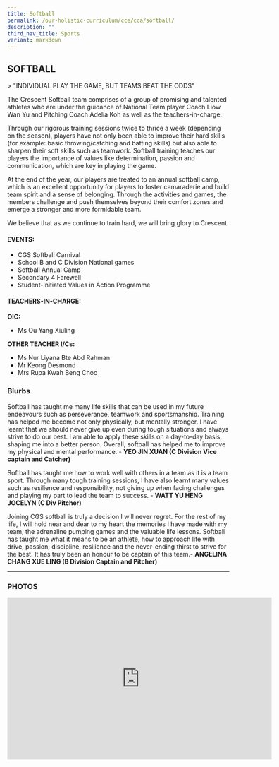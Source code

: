```yaml
---
title: Softball
permalink: /our-holistic-curriculum/cce/cca/softball/
description: ""
third_nav_title: Sports
variant: markdown
---
```

## **SOFTBALL**

&gt; "INDIVIDUAL PLAY THE GAME, BUT TEAMS BEAT THE ODDS"

The Crescent Softball team comprises of a group of promising and talented athletes who are under the guidance of National Team player Coach Liow Wan Yu and Pitching Coach Adelia Koh as well as the teachers-in-charge.

Through our rigorous training sessions twice to thrice a week (depending on the season), players have not only been able to improve their hard skills (for example: basic throwing/catching and batting skills) but also able to sharpen their soft skills such as teamwork. Softball training teaches our players the importance of values like determination, passion and communication, which are key in playing the game.

At the end of the year, our players are treated to an annual softball camp, which is an excellent opportunity for players to foster camaraderie and build team spirit and a sense of belonging. Through the activities and games, the members challenge and push themselves beyond their comfort zones and emerge a stronger and more formidable team.

We believe that as we continue to train hard, we will bring glory to Crescent.

#### **EVENTS:**
* CGS Softball Carnival
* School B and C Division National games
* Softball Annual Camp
* Secondary 4 Farewell
* Student-Initiated Values in Action Programme

#### **TEACHERS-IN-CHARGE:**
**OIC:**
* Ms Ou Yang Xiuling

**OTHER TEACHER I/Cs:**
* Ms Nur Liyana Bte Abd Rahman
* Mr Keong Desmond
* Mrs Rupa Kwah Beng Choo


### **Blurbs**

Softball has taught me many life skills that can be used in my future endeavours such as perseverance, teamwork and sportsmanship. Training has helped me become not only physically, but mentally stronger. I have learnt that we should never give up even during tough situations and always strive to do our best. I am able to apply these skills on a day-to-day basis, shaping me into a better person. Overall, softball has helped me to improve my physical and mental performance. - **YEO JIN XUAN (C Division Vice captain and Catcher)**

Softball has taught me how to work well with others in a team as it is a team sport. Through many tough training sessions, I have also learnt many values such as resilience and responsibility, not giving up when facing challenges and playing my part to lead the team to success. - **WATT YU HENG JOCELYN** **(C Div Pitcher)**

Joining CGS softball is truly a decision I will never regret. For the rest of my life, I will hold near and dear to my heart the memories I have made with my team, the adrenaline pumping games and the valuable life lessons. Softball has taught me what it means to be an athlete, how to approach life with drive, passion, discipline, resilience and the never-ending thirst to strive for the best. It has truly been an honour to be captain of this team.- **ANGELINA CHANG XUE LING (B Division Captain and Pitcher)**

------------------------------------------------------------



### **PHOTOS** ###

<iframe allowfullscreen="true" height="366" width="600" frameborder="0" src="https://docs.google.com/presentation/d/e/2PACX-1vRnzRxMMOMvUPtYNcAWa7bWLcXjmtsAJ-NVvMjDvZoQNFFpnBIzUdHyTWtA05jDiAZPPgnH8hRRaFNs/embed?start=true&amp;loop=true&amp;delayms=3000"></iframe>